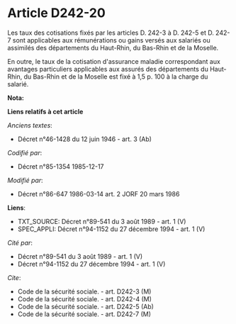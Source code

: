 # Article D242-20

Les taux des cotisations fixés par les articles D. 242-3 à D. 242-5 et D. 242-7 sont applicables aux rémunérations ou gains
versés aux salariés ou assimilés des départements du Haut-Rhin, du Bas-Rhin et de la Moselle. 

En outre, le taux de la cotisation d'assurance maladie correspondant aux avantages particuliers applicables aux assurés des
départements du Haut-Rhin, du Bas-Rhin et de la Moselle est fixé à 1,5 p. 100 à la charge du salarié.

**Nota:**



**Liens relatifs à cet article**

_Anciens textes_:

  - Décret n°46-1428 du 12 juin 1946 - art. 3 (Ab)

_Codifié par_:

  - Décret n°85-1354 1985-12-17

_Modifié par_:

  - Décret n°86-647 1986-03-14 art. 2 JORF 20 mars 1986

**Liens**:

  - TXT_SOURCE: Décret n°89-541 du 3 août 1989 - art. 1 (V)
  - SPEC_APPLI: Décret n°94-1152 du 27 décembre 1994 - art. 1 (V)

_Cité par_:

  - Décret n°89-541 du 3 août 1989 - art. 1 (V)
  - Décret n°94-1152 du 27 décembre 1994 - art. 1 (V)

_Cite_:

  - Code de la sécurité sociale. - art. D242-3 (M)
  - Code de la sécurité sociale. - art. D242-4 (M)
  - Code de la sécurité sociale. - art. D242-5 (Ab)
  - Code de la sécurité sociale. - art. D242-7 (M)
